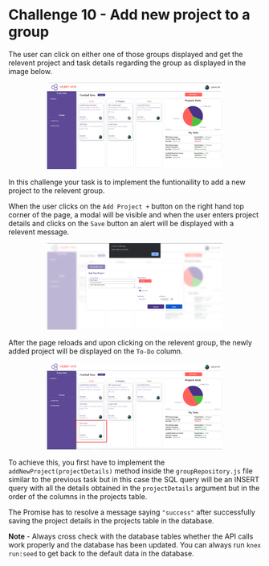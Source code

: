 # Challenge 10 - Add new project to a group

The user can click on either one of those groups displayed and get the relevent project and task details regarding the group as displayed in the image below.

<p align="center">
  <img src="./images/7a.png" width="350px">
</p>

In this challenge your task is to implement the funtionaility to add a new project to the relevent group.

When the user clicks on the `Add Project +` button on the right hand top corner of the page, a modal will be visible and when the user enters project details and clicks on the `Save` button an alert will be displayed with a relevent message.

<p align="center">
  <img src="./images/7b.png" width="350px">
</p>

After the page reloads and upon clicking on the relevent group, the newly added project will be displayed on the `To-Do` column.

<p align="center">
  <img src="./images/7c.png" width="350px">
</p>

To achieve this, you first have to implement the `addNewProject(projectDetails)` method inside the `groupRepository.js` file similar to the previous task but in this case the SQL query will be an INSERT query with all the details obtained in the `projectDetails` argument but in the order of the columns in the projects table.

The Promise has to resolve a message saying `"success"` after successfully saving the project details in the projects table in the database.

**Note** - Always cross check with the database tables whether the API calls work properly and the database has been updated. You can always run `knex run:seed` to get back to the default data in the database.